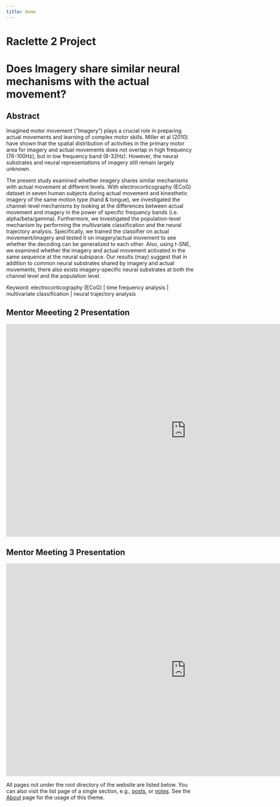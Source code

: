 ```yaml
---
title: Home
---
```


<!-- 
[<img src="https://simpleicons.org/icons/github.svg" style="max-width:15%;min-width:40px;float:right;" alt="Github repo" />](https://github.com/yihui/hugo-xmin) -->


# Raclette 2 Project

# Does Imagery share similar neural mechanisms with the actual movement?

## Abstract

Imagined motor movement (“Imagery”) plays a crucial role in preparing actual movements and learning of complex motor skills. Miller et al (2010) have shown that the spatial distribution of activities in the primary motor area for imagery and actual movements does not overlap in high frequency (76-100Hz), but in low frequency band (8-32Hz). However, the neural substrates and neural representations of imagery still remain largely unknown.  

The present study examined whether imagery shares similar mechanisms with actual movement at different levels. With electrocorticography (ECoG) dataset in seven human subjects during actual movement and kinesthetic imagery of the same motion type (hand & tongue), we investigated the channel-level mechanisms by looking at the differences between actual movement and imagery in the power of specific frequency bands (i.e. alpha/beta/gamma). Furthermore, we investigated the population-level mechanism by performing the multivariate classification and the neural trajectory analysis. Specifically, we trained the classifier on actual movement/imagery and tested it on imagery/actual movement to see whether the decoding can be generalized to each other. Also, using t-SNE, we examined whether the imagery and actual movement activated in the same sequence at the neural subspace. 
Our results (may) suggest that in addition to common neural substrates shared by imagery and actual movements, there also exists imagery-specific neural substrates at both the channel level and the population level.

Keyword: electrocorticography (ECoG) | time frequency analysis | multivariate classification | neural trajectory analysis 

## Mentor Meeeting 2 Presentation
<!-- in this way you could embed a google slide -->
<iframe src="https://docs.google.com/presentation/d/e/2PACX-1vQ8GPUE2rx3joI3P-KQlrYMo0TQtqz8S3KbCWoiuCWjFo4Ymh701GovxdRc19ZQwUFdCRUC0TNPyuw8/embed?start=false&loop=false&delayms=3000" frameborder="0" width="960" height="569" allowfullscreen="true" mozallowfullscreen="true" webkitallowfullscreen="true"></iframe>

## Mentor Meeting 3 Presentation
<!-- in this way you could embed a google slide -->
<iframe src="https://docs.google.com/presentation/d/e/2PACX-1vS5K_hXPhmrmsEsHLuj2uCiF4Xr0DnGemCUEAXLOL_BvzV30Ric5m15MOlmhX2EkgoTO11yXVVfiot1/embed?start=false&loop=false&delayms=3000" frameborder="0" width="960" height="569" allowfullscreen="true" mozallowfullscreen="true" webkitallowfullscreen="true"></iframe>



All pages not under the root directory of the website are listed below. You can also visit the list page of a single section, e.g., [posts](/post/), or [notes](/note/). See the [About](/about/) page for the usage of this theme.
